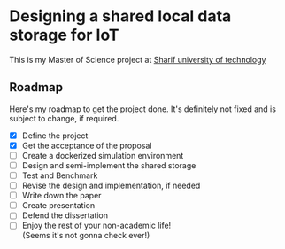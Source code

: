# Designing a shared local data storage for IoT
This is my Master of Science project at [Sharif university of technology](http://www.sharif.ir/)

## Roadmap
Here's my roadmap to get the project done. It's definitely not fixed and is subject to change, if required.
- [x] Define the project
- [x] Get the acceptance of the proposal
- [ ] Create a dockerized simulation environment
- [ ] Design and semi-implement the shared storage
- [ ] Test and Benchmark
- [ ] Revise the design and implementation, if needed
- [ ] Write down the paper
- [ ] Create presentation
- [ ] Defend the dissertation
- [ ] Enjoy the rest of your non-academic life!  
(Seems it's not gonna check ever!)

